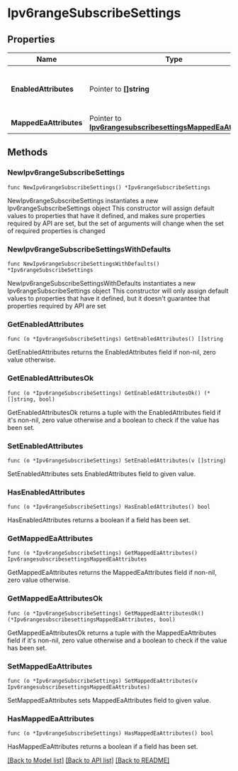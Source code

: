 # Ipv6rangeSubscribeSettings

## Properties

Name | Type | Description | Notes
------------ | ------------- | ------------- | -------------
**EnabledAttributes** | Pointer to **[]string** | The list of Cisco ISE attributes allowed for subscription. | [optional] 
**MappedEaAttributes** | Pointer to [**Ipv6rangesubscribesettingsMappedEaAttributes**](Ipv6rangesubscribesettingsMappedEaAttributes.md) |  | [optional] 

## Methods

### NewIpv6rangeSubscribeSettings

`func NewIpv6rangeSubscribeSettings() *Ipv6rangeSubscribeSettings`

NewIpv6rangeSubscribeSettings instantiates a new Ipv6rangeSubscribeSettings object
This constructor will assign default values to properties that have it defined,
and makes sure properties required by API are set, but the set of arguments
will change when the set of required properties is changed

### NewIpv6rangeSubscribeSettingsWithDefaults

`func NewIpv6rangeSubscribeSettingsWithDefaults() *Ipv6rangeSubscribeSettings`

NewIpv6rangeSubscribeSettingsWithDefaults instantiates a new Ipv6rangeSubscribeSettings object
This constructor will only assign default values to properties that have it defined,
but it doesn't guarantee that properties required by API are set

### GetEnabledAttributes

`func (o *Ipv6rangeSubscribeSettings) GetEnabledAttributes() []string`

GetEnabledAttributes returns the EnabledAttributes field if non-nil, zero value otherwise.

### GetEnabledAttributesOk

`func (o *Ipv6rangeSubscribeSettings) GetEnabledAttributesOk() (*[]string, bool)`

GetEnabledAttributesOk returns a tuple with the EnabledAttributes field if it's non-nil, zero value otherwise
and a boolean to check if the value has been set.

### SetEnabledAttributes

`func (o *Ipv6rangeSubscribeSettings) SetEnabledAttributes(v []string)`

SetEnabledAttributes sets EnabledAttributes field to given value.

### HasEnabledAttributes

`func (o *Ipv6rangeSubscribeSettings) HasEnabledAttributes() bool`

HasEnabledAttributes returns a boolean if a field has been set.

### GetMappedEaAttributes

`func (o *Ipv6rangeSubscribeSettings) GetMappedEaAttributes() Ipv6rangesubscribesettingsMappedEaAttributes`

GetMappedEaAttributes returns the MappedEaAttributes field if non-nil, zero value otherwise.

### GetMappedEaAttributesOk

`func (o *Ipv6rangeSubscribeSettings) GetMappedEaAttributesOk() (*Ipv6rangesubscribesettingsMappedEaAttributes, bool)`

GetMappedEaAttributesOk returns a tuple with the MappedEaAttributes field if it's non-nil, zero value otherwise
and a boolean to check if the value has been set.

### SetMappedEaAttributes

`func (o *Ipv6rangeSubscribeSettings) SetMappedEaAttributes(v Ipv6rangesubscribesettingsMappedEaAttributes)`

SetMappedEaAttributes sets MappedEaAttributes field to given value.

### HasMappedEaAttributes

`func (o *Ipv6rangeSubscribeSettings) HasMappedEaAttributes() bool`

HasMappedEaAttributes returns a boolean if a field has been set.


[[Back to Model list]](../README.md#documentation-for-models) [[Back to API list]](../README.md#documentation-for-api-endpoints) [[Back to README]](../README.md)



